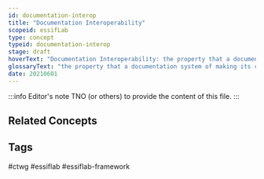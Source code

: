 ```yaml
---
id: documentation-interop
title: "Documentation Interoperability"
scopeid: essifLab
type: concept
typeid: documentation-interop
stage: draft
hoverText: "Documentation Interoperability: the property that a documentation system of making its content comprehensible for a variety of people that come from different backgrounds."
glossaryText: "the property that a documentation system of making its content comprehensible for a variety of people that come from different backgrounds."
date: 20210601
---
```


:::info Editor's note
TNO (or others) to provide the content of this file.
:::

## Related Concepts

## Tags
#ctwg #essiflab #essiflab-framework